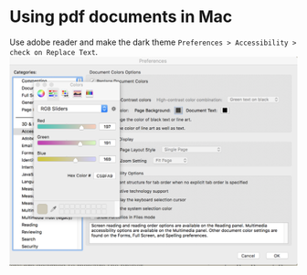 <!-- #===============================* -->
<!-- # Author: Bhishan Poudel
<!-- # Date  : Apr 3, 2018
<!-- #===============================* -->
# Using pdf documents in Mac

Use adobe reader and make the dark theme `Preferences > Accessibility > check on Replace Text`.
![adobe](adobe_settings.png) 
